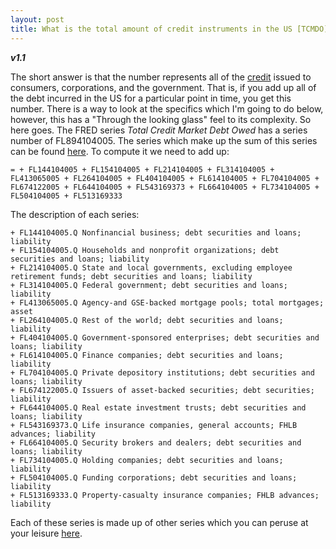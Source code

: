 ```yaml
---
layout: post
title: What is the total amount of credit instruments in the US [TCMDO]?
---
```


**_v1.1_**

The short answer is that the number represents all of the [credit](http://hackeconomics.com/what-is-credit/) issued to consumers, corporations, and the government. That is, if you add up all of the debt incurred in the US for a particular point in time, you get this number. There is a way to look at the specifics which I'm going to do below, however, this has a "Through the looking glass" feel to its complexity. So here goes. The FRED series _Total Credit Market Debt Owed_ has a series number of FL894104005. The series which make up the sum of this series can be found [here](https://www.federalreserve.gov/apps/fof/SeriesAnalyzer.aspx?s=FL894104005&t=). To compute it we need to add up:

```
= + FL144104005 + FL154104005 + FL214104005 + FL314104005 + FL413065005 + FL264104005 + FL404104005 + FL614104005 + FL704104005 + FL674122005 + FL644104005 + FL543169373 + FL664104005 + FL734104005 + FL504104005 + FL513169333
```

The description of each series:

```
+ FL144104005.Q	Nonfinancial business; debt securities and loans; liability
+ FL154104005.Q	Households and nonprofit organizations; debt securities and loans; liability
+ FL214104005.Q	State and local governments, excluding employee retirement funds; debt securities and loans; liability
+ FL314104005.Q	Federal government; debt securities and loans; liability
+ FL413065005.Q	Agency-and GSE-backed mortgage pools; total mortgages; asset
+ FL264104005.Q	Rest of the world; debt securities and loans; liability
+ FL404104005.Q	Government-sponsored enterprises; debt securities and loans; liability
+ FL614104005.Q	Finance companies; debt securities and loans; liability
+ FL704104005.Q	Private depository institutions; debt securities and loans; liability
+ FL674122005.Q	Issuers of asset-backed securities; debt securities; liability
+ FL644104005.Q	Real estate investment trusts; debt securities and loans; liability
+ FL543169373.Q	Life insurance companies, general accounts; FHLB advances; liability
+ FL664104005.Q	Security brokers and dealers; debt securities and loans; liability
+ FL734104005.Q	Holding companies; debt securities and loans; liability
+ FL504104005.Q	Funding corporations; debt securities and loans; liability
+ FL513169333.Q	Property-casualty insurance companies; FHLB advances; liability
```

Each of these series is made up of other series which you can peruse at your leisure [here](https://www.federalreserve.gov/apps/fof/SeriesAnalyzer.aspx?s=FL894104005&t=).

